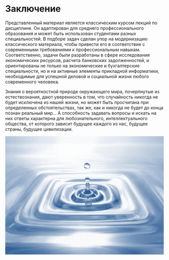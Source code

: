 # Заключение

Представленный материал является классическим курсом лекций по дисциплине. Он адаптирован для среднего профессионального образования и может быть использован студентами разных специальностей. В подборе задач сделан упор на модернизацию классического материала, чтобы привести его в соответствие с современными требованиями к профессиональным навыкам. Соответственно, задачи были разработаны в сфере исследования экономических ресурсов, расчета банковских задолженностей, и ориентированы не только на экономические и бухгалтерские специальности, но и на активные элементы прикладной информатики, необходимые для успешной деловой и социальной жизни любого современного человека.

Знания о вероятностной природе окружающего мира, почерпнутые из естествознания, дают уверенность в том, что случайность никогда не будет исключена из нашей жизни, но может быть просчитана при определенных обстоятельствах, так же, как и никогда не будет до конца познан реальный мир… А способность задавать вопросы и искать на них ответы характерна для любознательного, интеллектуального общества, от которого зависит будущее каждого из нас, будущее страны, будущее цивилизации.


![Теория вероятностей и математическая статистика](../images/water-nature.jpg "Теория вероятностей и математическая статистика")
